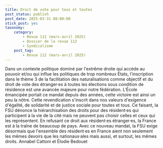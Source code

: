 ```yaml
---
title: Droit de vote pour tous et toutes
post_status: publish
post_date: 2025-03-31 08:00:00
stick_post: yes
taxonomy:
    category:
        - Revue 112 (mars-avril 2025)
        - Dossier de la revue 112
        - Syndicalisme
    post_tag:
        - Revue 112 (mars-avril 2025)
---
```



Dans un contexte politique dominé par l'extrême droite qui accède au pouvoir et/ou qui influe les politiques de trop nombreux États, l'inscription dans le thème 3 de la facilitation des naturalisations comme objectif et du droit de vote des étranger·es à toutes les élections sous condition de résidence est une avancée majeure pour notre fédération. L'École émancipée portait ce mandat depuis des années, cette victoire est ainsi un peu la nôtre.
Cette revendication s'inscrit dans nos valeurs d'exigence d'égalité, de solidarité et de justice sociale pour toutes et tous. Ce faisant, la FSU dénonce la hiérarchisation des droits pour des résident·es qui participent à la vie de la cité mais ne peuvent pas choisir celles et ceux qui les représentent. En refusant ce droit aux résident·es étranger·es, la France est à la traîne de beaucoup de pays. Avec ce nouveau mandat, la FSU exige désormais que l'ensemble des résident·es en France aient non seulement les mêmes devoirs que les nationaux·ales mais aussi, et surtout, les mêmes droits.
Annabel Cattoni et Élodie Bedouet
